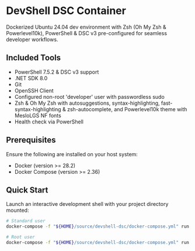 # DevShell DSC Container

Dockerized Ubuntu 24.04 dev environment with Zsh (Oh My Zsh & Powerlevel10k), PowerShell & DSC v3 pre-configured for seamless developer workflows.

## Included Tools

- PowerShell 7.5.2 & DSC v3 support
- .NET SDK 8.0
- Git
- OpenSSH Client
- Configured non-root 'developer' user with passwordless sudo
- Zsh & Oh My Zsh with autosuggestions, syntax-highlighting, fast-syntax-highlighting & zsh-autocomplete, and Powerlevel10k theme with MesloLGS NF fonts
- Health check via PowerShell

## Prerequisites

Ensure the following are installed on your host system:

- Docker (version >= 28.2)
- Docker Compose (version >= 2.36)

## Quick Start

Launch an interactive development shell with your project directory mounted:

```bash
# Standard user
docker-compose -f "${HOME}/source/devshell-dsc/docker-compose.yml" run --rm dev

# Root user
docker-compose -f "${HOME}/source/devshell-dsc/docker-compose.yml" run --rm --user root dev
```
